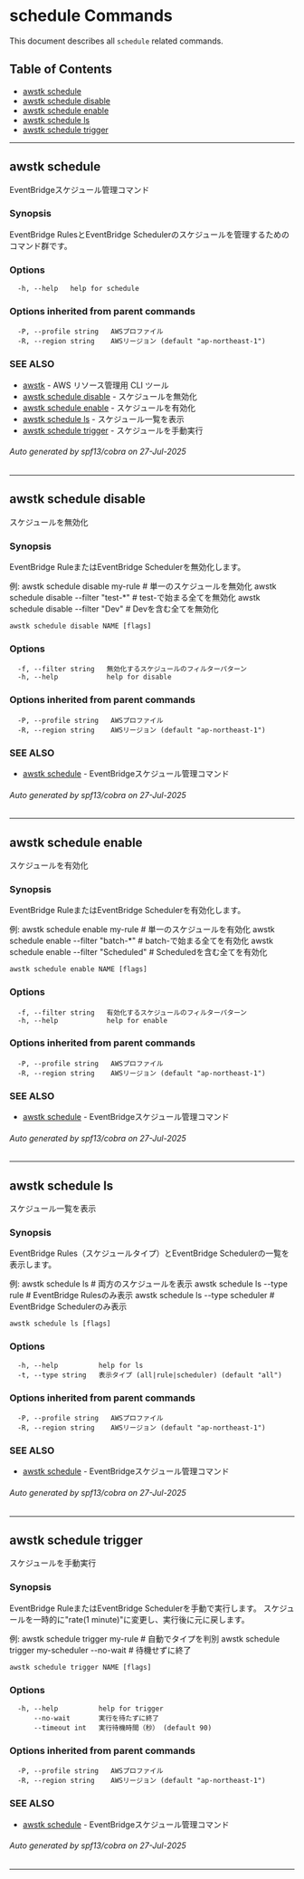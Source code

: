 # schedule Commands

This document describes all `schedule` related commands.

## Table of Contents

- [awstk schedule](#awstk-schedule)
- [awstk schedule disable](#awstk-schedule-disable)
- [awstk schedule enable](#awstk-schedule-enable)
- [awstk schedule ls](#awstk-schedule-ls)
- [awstk schedule trigger](#awstk-schedule-trigger)

---

## awstk schedule

EventBridgeスケジュール管理コマンド

### Synopsis

EventBridge RulesとEventBridge Schedulerのスケジュールを管理するためのコマンド群です。

### Options

```
  -h, --help   help for schedule
```

### Options inherited from parent commands

```
  -P, --profile string   AWSプロファイル
  -R, --region string    AWSリージョン (default "ap-northeast-1")
```

### SEE ALSO

* [awstk](README.md)	 - AWS リソース管理用 CLI ツール
* [awstk schedule disable](schedule.md#awstk-schedule-disable)	 - スケジュールを無効化
* [awstk schedule enable](schedule.md#awstk-schedule-enable)	 - スケジュールを有効化
* [awstk schedule ls](schedule.md#awstk-schedule-ls)	 - スケジュール一覧を表示
* [awstk schedule trigger](schedule.md#awstk-schedule-trigger)	 - スケジュールを手動実行

###### Auto generated by spf13/cobra on 27-Jul-2025

---

## awstk schedule disable

スケジュールを無効化

### Synopsis

EventBridge RuleまたはEventBridge Schedulerを無効化します。

例:
  awstk schedule disable my-rule               # 単一のスケジュールを無効化
  awstk schedule disable --filter "test-*"     # test-で始まる全てを無効化
  awstk schedule disable --filter "Dev"        # Devを含む全てを無効化

```
awstk schedule disable NAME [flags]
```

### Options

```
  -f, --filter string   無効化するスケジュールのフィルターパターン
  -h, --help            help for disable
```

### Options inherited from parent commands

```
  -P, --profile string   AWSプロファイル
  -R, --region string    AWSリージョン (default "ap-northeast-1")
```

### SEE ALSO

* [awstk schedule](schedule.md)	 - EventBridgeスケジュール管理コマンド

###### Auto generated by spf13/cobra on 27-Jul-2025

---

## awstk schedule enable

スケジュールを有効化

### Synopsis

EventBridge RuleまたはEventBridge Schedulerを有効化します。

例:
  awstk schedule enable my-rule                # 単一のスケジュールを有効化
  awstk schedule enable --filter "batch-*"     # batch-で始まる全てを有効化
  awstk schedule enable --filter "Scheduled"   # Scheduledを含む全てを有効化

```
awstk schedule enable NAME [flags]
```

### Options

```
  -f, --filter string   有効化するスケジュールのフィルターパターン
  -h, --help            help for enable
```

### Options inherited from parent commands

```
  -P, --profile string   AWSプロファイル
  -R, --region string    AWSリージョン (default "ap-northeast-1")
```

### SEE ALSO

* [awstk schedule](schedule.md)	 - EventBridgeスケジュール管理コマンド

###### Auto generated by spf13/cobra on 27-Jul-2025

---

## awstk schedule ls

スケジュール一覧を表示

### Synopsis

EventBridge Rules（スケジュールタイプ）とEventBridge Schedulerの一覧を表示します。

例:
  awstk schedule ls                    # 両方のスケジュールを表示
  awstk schedule ls --type rule       # EventBridge Rulesのみ表示
  awstk schedule ls --type scheduler  # EventBridge Schedulerのみ表示

```
awstk schedule ls [flags]
```

### Options

```
  -h, --help          help for ls
  -t, --type string   表示タイプ (all|rule|scheduler) (default "all")
```

### Options inherited from parent commands

```
  -P, --profile string   AWSプロファイル
  -R, --region string    AWSリージョン (default "ap-northeast-1")
```

### SEE ALSO

* [awstk schedule](schedule.md)	 - EventBridgeスケジュール管理コマンド

###### Auto generated by spf13/cobra on 27-Jul-2025

---

## awstk schedule trigger

スケジュールを手動実行

### Synopsis

EventBridge RuleまたはEventBridge Schedulerを手動で実行します。
スケジュールを一時的に"rate(1 minute)"に変更し、実行後に元に戻します。

例:
  awstk schedule trigger my-rule              # 自動でタイプを判別
  awstk schedule trigger my-scheduler --no-wait # 待機せずに終了

```
awstk schedule trigger NAME [flags]
```

### Options

```
  -h, --help          help for trigger
      --no-wait       実行を待たずに終了
      --timeout int   実行待機時間（秒） (default 90)
```

### Options inherited from parent commands

```
  -P, --profile string   AWSプロファイル
  -R, --region string    AWSリージョン (default "ap-northeast-1")
```

### SEE ALSO

* [awstk schedule](schedule.md)	 - EventBridgeスケジュール管理コマンド

###### Auto generated by spf13/cobra on 27-Jul-2025

---

